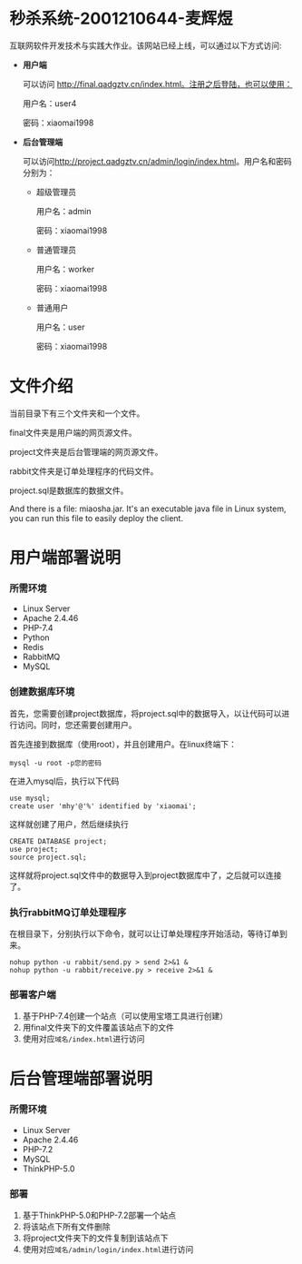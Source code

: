 # 秒杀系统-2001210644-麦辉煜
互联网软件开发技术与实践大作业。该网站已经上线，可以通过以下方式访问:

- **用户端**

  可以访问 http://final.qadgztv.cn/index.html。注册之后登陆，也可以使用： 

  用户名：user4

  密码：xiaomai1998

- **后台管理端**

  可以访问<http://project.qadgztv.cn/admin/login/index.html>。用户名和密码分别为：

  - 超级管理员

    用户名：admin

    密码：xiaomai1998

  - 普通管理员

    用户名：worker

    密码：xiaomai1998

  - 普通用户

    用户名：user

    密码：xiaomai1998

# 文件介绍

当前目录下有三个文件夹和一个文件。

final文件夹是用户端的网页源文件。

project文件夹是后台管理端的网页源文件。

rabbit文件夹是订单处理程序的代码文件。

project.sql是数据库的数据文件。

And there is a file: miaosha.jar. It's an executable java file in Linux system, you can run this file to easily deploy the client.

# 用户端部署说明

### 所需环境

- Linux Server
- Apache 2.4.46
- PHP-7.4
- Python
- Redis
- RabbitMQ
- MySQL

### 创建数据库环境

首先，您需要创建project数据库，将project.sql中的数据导入，以让代码可以进行访问。同时，您还需要创建用户。

首先连接到数据库（使用root），并且创建用户。在linux终端下：

```
mysql -u root -p您的密码
```

在进入mysql后，执行以下代码

```
use mysql;
create user 'mhy'@'%' identified by 'xiaomai';
```

这样就创建了用户，然后继续执行

```
CREATE DATABASE project;
use project;
source project.sql;
```

这样就将project.sql文件中的数据导入到project数据库中了，之后就可以连接了。

### 执行rabbitMQ订单处理程序

在根目录下，分别执行以下命令，就可以让订单处理程序开始活动，等待订单到来。

```
nohup python -u rabbit/send.py > send 2>&1 &
nohup python -u rabbit/receive.py > receive 2>&1 &
```

### 部署客户端

1. 基于PHP-7.4创建一个站点（可以使用宝塔工具进行创建）
2. 用final文件夹下的文件覆盖该站点下的文件
3. 使用对应`域名/index.html`进行访问

# 后台管理端部署说明

### 所需环境

- Linux Server
- Apache 2.4.46
- PHP-7.2
- MySQL
- ThinkPHP-5.0

### 部署

1. 基于ThinkPHP-5.0和PHP-7.2部署一个站点
2. 将该站点下所有文件删除
3. 将project文件夹下的文件复制到该站点下
4. 使用对应`域名/admin/login/index.html`进行访问

